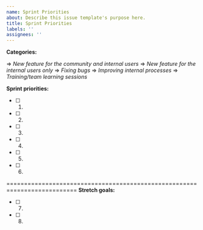 ```yaml
---
name: Sprint Priorities
about: Describe this issue template's purpose here.
title: Sprint Priorities
labels: ''
assignees: ''
---
```


**Categories:**

=> _New feature for the community and internal users_
=> _New feature for the internal users only_
=> _Fixing bugs_
=> _Improving internal processes_
=> _Training/team learning sessions_

**Sprint priorities:**

-   [ ] 1.
-   [ ] 2.
-   [ ] 3.
-   [ ] 4.
-   [ ] 5.
-   [ ] 6.

==========================================================================
**Stretch goals:**

-   [ ] 7.
-   [ ] 8.

